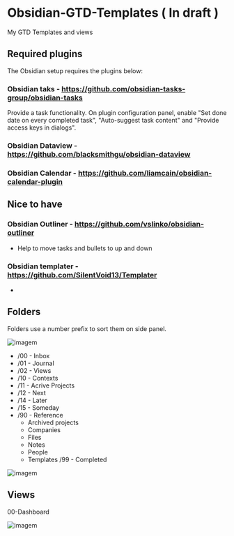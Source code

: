 # Obsidian-GTD-Templates ( In draft )
My GTD Templates and views

## Required plugins
The Obsidian setup requires the plugins below:
### Obsidian taks - https://github.com/obsidian-tasks-group/obsidian-tasks
Provide a task functionality. On plugin configuration panel, enable "Set done date on every completed task", 
"Auto-suggest task content" and "Provide access keys in dialogs".


### Obsidian Dataview - https://github.com/blacksmithgu/obsidian-dataview
### Obsidian Calendar - https://github.com/liamcain/obsidian-calendar-plugin

## Nice to have
### Obsidian Outliner -  https://github.com/vslinko/obsidian-outliner
- Help to move tasks and bullets to up and down
### Obsidian templater - https://github.com/SilentVoid13/Templater
- 

## Folders
Folders use a number prefix to sort them on side panel. 

![imagem](https://user-images.githubusercontent.com/4821589/206133551-3a597c08-9ce2-4418-9ff8-32f33eeb0a92.png)


- /00 - Inbox 
- /01 - Journal
- /02 - Views 
- /10 - Contexts 
- /11 - Acrive Projects
- /12 - Next
- /14 - Later 
- /15 - Someday
- /90 - Reference
  - Archived projects
  - Companies
  - Files
  - Notes
  - People
  - Templates
/99 - Completed 

![imagem](https://user-images.githubusercontent.com/4821589/206133667-85f2e9d2-7d5b-4ed4-bdd1-d4c51e61d000.png)


## Views
00-Dashboard

![imagem](https://user-images.githubusercontent.com/4821589/206135530-bff5920a-788b-48e1-8c6b-92e5148b3487.png)


